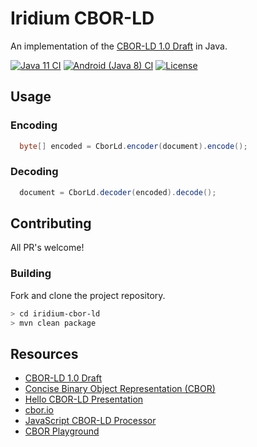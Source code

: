 # Iridium CBOR-LD
An implementation of the [CBOR-LD 1.0 Draft](https://digitalbazaar.github.io/cbor-ld-spec/) in Java.

[![Java 11 CI](https://github.com/filip26/iridium-cbor-ld/actions/workflows/java11-build.yml/badge.svg)](https://github.com/filip26/iridium-cbor-ld/actions/workflows/java11-build.yml)
[![Android (Java 8) CI](https://github.com/filip26/iridium-cbor-ld/actions/workflows/java8-build.yml/badge.svg)](https://github.com/filip26/iridium-cbor-ld/actions/workflows/java8-build.yml)
[![License](https://img.shields.io/badge/License-Apache%202.0-blue.svg)](https://opensource.org/licenses/Apache-2.0)

## Usage

### Encoding

```java
  byte[] encoded = CborLd.encoder(document).encode();
```

### Decoding

```java
  document = CborLd.decoder(encoded).decode();
```

## Contributing

All PR's welcome!

### Building

Fork and clone the project repository.

```bash
> cd iridium-cbor-ld
> mvn clean package
```

## Resources

* [CBOR-LD 1.0 Draft](https://digitalbazaar.github.io/cbor-ld-spec/)
* [Concise Binary Object Representation (CBOR)](https://datatracker.ietf.org/doc/html/rfc8949)
* [Hello CBOR-LD Presentation](https://docs.google.com/presentation/d/1ksh-gUdjJJwDpdleasvs9aRXEmeRvqhkVWqeitx5ZAE/edit?usp=sharing)
* [cbor.io](https://cbor.io/)
* [JavaScript CBOR-LD Processor](https://github.com/digitalbazaar/cborld)
* [CBOR Playground](https://cbor.me/)
